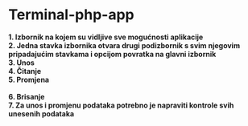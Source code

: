 # Terminal-php-app
<b>1. Izbornik na kojem su vidljive sve mogućnosti aplikacije</b><br>
<b>2. Jedna stavka izbornika otvara drugi podizbornik s svim njegovim pripadajućim stavkama i opcijom povratka na glavni izbornik</b><br>
<b>3. Unos</b><br> 
<b>4. Čitanje</b><br> 
<b>5. Promjena</b><br>  
<b>6. Brisanje</b><br> 
<b>7. Za unos i promjenu podataka potrebno je napraviti kontrole svih unesenih podataka</b><br>
